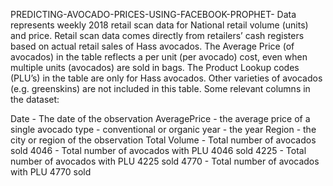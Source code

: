 PREDICTING-AVOCADO-PRICES-USING-FACEBOOK-PROPHET-
Data represents weekly 2018 retail scan data for National retail volume (units) and price.
Retail scan data comes directly from retailers’ cash registers based on actual retail sales of Hass avocados.
The Average Price (of avocados) in the table reflects a per unit (per avocado) cost, even when multiple units (avocados) are sold in bags.
The Product Lookup codes (PLU’s) in the table are only for Hass avocados. Other varieties of avocados (e.g. greenskins) are not included in this table.
Some relevant columns in the dataset:

Date - The date of the observation
AveragePrice - the average price of a single avocado
type - conventional or organic
year - the year
Region - the city or region of the observation
Total Volume - Total number of avocados sold
4046 - Total number of avocados with PLU 4046 sold
4225 - Total number of avocados with PLU 4225 sold
4770 - Total number of avocados with PLU 4770 sold
